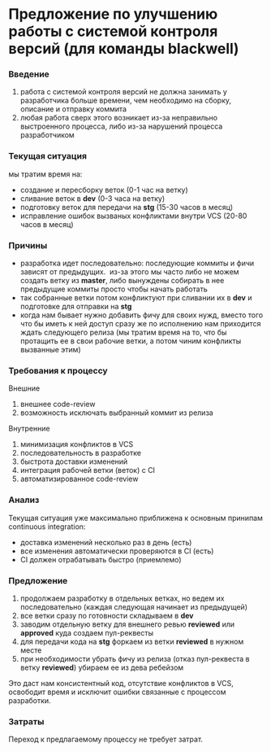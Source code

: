 # Предложение по улучшению работы с системой контроля версий (для команды blackwell)

### Введение

1. работа с системой контроля версий не должна занимать у разработчика больше времени, чем необходимо на сборку, описание и отправку коммита
2. любая работа сверх этого возникает из-за неправильно выстроенного процесса, либо из-за нарушений процесса разработчиком 

### Текущая ситуация

мы тратим время на:
- создание и пересборку веток (0-1 час на ветку)
- сливание веток в **dev** (0-3 часа на ветку)
- подготовку веток для передачи на **stg** (15-30 часов в месяц)
- исправление ошибок вызваных конфликтами внутри VCS (20-80 часов в месяц)

### Причины

- разработка идет последовательно: последующие коммиты и фичи зависят от предыдущих.
  из-за этого мы часто либо не можем создать ветку из **master**, либо вынуждены собирать в нее предыдущие коммиты просто чтобы начать работать
- так собранные ветки потом конфликтуют при сливании их в **dev** и подготовке для отправки на **stg**
- когда нам бывает нужно добавить фичу для своих нужд, вместо того что бы иметь к ней доступ сразу же по исполнению нам приходится ждать
  следующего релиза (мы тратим время на то, что бы протащить ее в свои рабочие ветки, а потом чиним конфликты вызванные этим) 

### Требования к процессу

Внешние
1. внешнее code-review
2. возможность исключать выбранный коммит из релиза

Внутренние
1. минимизация конфликтов в VCS
2. последовательность в разработке
3. быстрота доставки изменений
4. интеграция рабочей ветки (веток) с CI
5. автоматизированное code-review

### Анализ

Текущая ситуация уже максимально приближена к основным принипам continuous integration:
- доставка изменений несколько раз в день (есть)
- все изменения автоматически проверяются в CI (eсть)
- CI должен отрабатывать быстро (приемлемо)

### Предложение

1. продолжаем разработку в отдельных ветках, но ведем их последовательно (каждая следующая начинает из предыдущей)
2. все ветки сразу по готовности складываем в **dev**
3. заводим отдельную ветку для внешнего ревью **reviewed** или **approved** куда создаем пул-реквесты
4. для передачи кода на **stg** форкаем из ветки **reviewed** в нужном месте
5. при необходимости убрать фичу из релиза (отказ пул-реквеста в ветку **reviewed**) убираем ее из дева ребейзом

Это даст нам консистентный код, отсутствие конфликтов в VCS, освободит время и исключит ошибки связанные с процессом разработки.

### Затраты

Переход к предлагаемому процессу не требует затрат.
